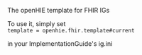 
The openHIE template for FHIR IGs

To use it, simply set  
   `template = openhie.fhir.template#current`
   
in your ImplementationGuide's ig.ini
 

 
